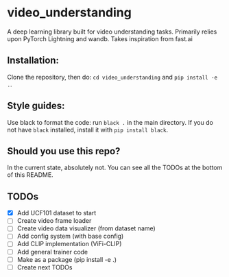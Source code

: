 # video_understanding
A deep learning library built for video understanding tasks.  Primarily relies upon PyTorch Lightning and wandb.  Takes inspiration from fast.ai 

## Installation:
Clone the repository, then do: `cd video_understanding` and `pip install -e .`.

## Style guides:
Use black to format the code: run `black .` in the main directory.  If you do not have `black` installed, install it with `pip install black`.

## Should you use this repo?
In the current state, absolutely not.  You can see all the TODOs at the bottom of this README.

## TODOs
- [x] Add UCF101 dataset to start
- [ ] Create video frame loader
- [ ] Create video data visualizer (from dataset name)
- [ ] Add config system (with base config)
- [ ] Add CLIP implementation (ViFi-CLIP)
- [ ] Add general trainer code
- [ ] Make as a package (pip install -e .)
- [ ] Create next TODOs
